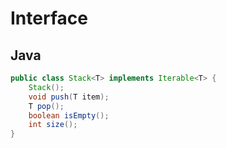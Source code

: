 # Interface

## Java
```java
public class Stack<T> implements Iterable<T> {
	Stack();
	void push(T item);
	T pop();
    boolean isEmpty();
	int size();
}
```
